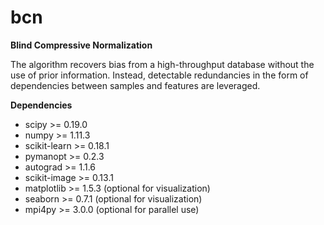 # bcn
**Blind Compressive Normalization**

The algorithm recovers bias from a high-throughput database without the use of prior information. Instead, detectable redundancies in the form of dependencies between samples and features are leveraged.

**Dependencies**

- scipy >= 0.19.0
- numpy >= 1.11.3
- scikit-learn >= 0.18.1
- pymanopt >= 0.2.3
- autograd >= 1.1.6
- scikit-image >= 0.13.1
- matplotlib >= 1.5.3 (optional for visualization)
- seaborn >= 0.7.1 (optional for visualization)
- mpi4py >= 3.0.0 (optional for parallel use)

